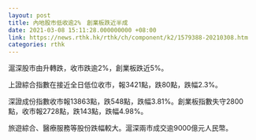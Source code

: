 ```yaml
---
layout: post
title: 內地股市低收逾2%　創業板跌近半成
date: 2021-03-08 15:11:28.000000000 +08:00
link: https://news.rthk.hk/rthk/ch/component/k2/1579388-20210308.htm
categories: rthk
---
```


滬深股市由升轉跌，收市跌逾2%，創業板跌近5%。

上證綜合指數在接近全日低位收市，報3421點，跌80點，跌幅2.3%。

深證成份指數收市報13863點，跌548點，跌幅3.81%。創業板指數失守2800點，收市報2728點，跌143點，跌幅4.98%。

旅遊綜合、醫療服務等股份跌幅較大。滬深兩市成交逾9000億元人民幣。
